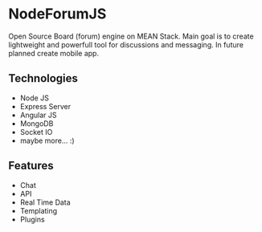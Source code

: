 # NodeForumJS
Open Source Board (forum) engine on MEAN Stack. Main goal is to create lightweight and powerfull tool for discussions and messaging. In future planned create mobile app.

## Technologies
* Node JS
* Express Server
* Angular JS
* MongoDB
* Socket IO
* maybe more... :)

## Features
* Chat
* API
* Real Time Data
* Templating
* Plugins
